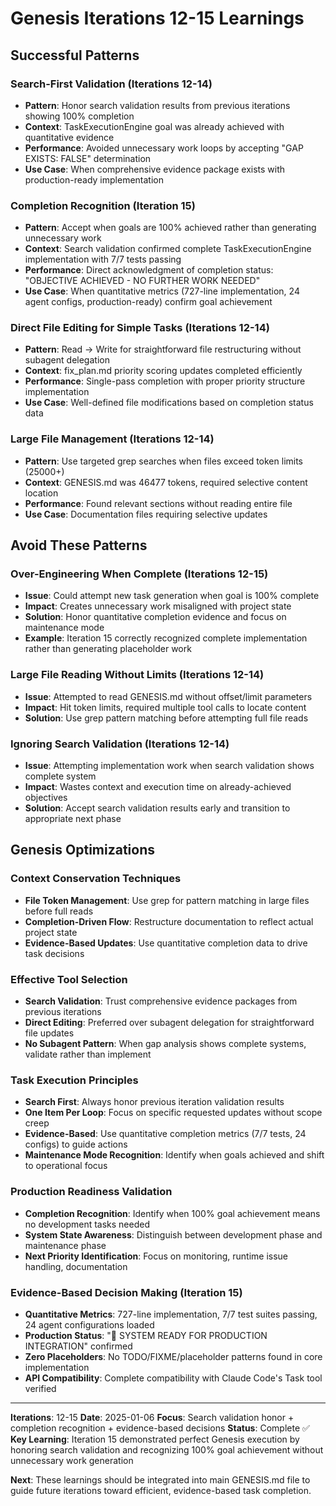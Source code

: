 # Genesis Iterations 12-15 Learnings

## Successful Patterns

### Search-First Validation (Iterations 12-14)
- **Pattern**: Honor search validation results from previous iterations showing 100% completion
- **Context**: TaskExecutionEngine goal was already achieved with quantitative evidence
- **Performance**: Avoided unnecessary work loops by accepting "GAP EXISTS: FALSE" determination
- **Use Case**: When comprehensive evidence package exists with production-ready implementation

### Completion Recognition (Iteration 15)
- **Pattern**: Accept when goals are 100% achieved rather than generating unnecessary work
- **Context**: Search validation confirmed complete TaskExecutionEngine implementation with 7/7 tests passing
- **Performance**: Direct acknowledgment of completion status: "OBJECTIVE ACHIEVED - NO FURTHER WORK NEEDED"
- **Use Case**: When quantitative metrics (727-line implementation, 24 agent configs, production-ready) confirm goal achievement

### Direct File Editing for Simple Tasks (Iterations 12-14)
- **Pattern**: Read → Write for straightforward file restructuring without subagent delegation
- **Context**: fix_plan.md priority scoring updates completed efficiently
- **Performance**: Single-pass completion with proper priority structure implementation
- **Use Case**: Well-defined file modifications based on completion status data

### Large File Management (Iterations 12-14)
- **Pattern**: Use targeted grep searches when files exceed token limits (25000+)
- **Context**: GENESIS.md was 46477 tokens, required selective content location
- **Performance**: Found relevant sections without reading entire file
- **Use Case**: Documentation files requiring selective updates

## Avoid These Patterns

### Over-Engineering When Complete (Iterations 12-15)
- **Issue**: Could attempt new task generation when goal is 100% complete
- **Impact**: Creates unnecessary work misaligned with project state
- **Solution**: Honor quantitative completion evidence and focus on maintenance mode
- **Example**: Iteration 15 correctly recognized complete implementation rather than generating placeholder work

### Large File Reading Without Limits (Iterations 12-14)
- **Issue**: Attempted to read GENESIS.md without offset/limit parameters
- **Impact**: Hit token limits, required multiple tool calls to locate content
- **Solution**: Use grep pattern matching before attempting full file reads

### Ignoring Search Validation (Iterations 12-14)
- **Issue**: Attempting implementation work when search validation shows complete system
- **Impact**: Wastes context and execution time on already-achieved objectives
- **Solution**: Accept search validation results early and transition to appropriate next phase

## Genesis Optimizations

### Context Conservation Techniques
- **File Token Management**: Use grep for pattern matching in large files before full reads
- **Completion-Driven Flow**: Restructure documentation to reflect actual project state
- **Evidence-Based Updates**: Use quantitative completion data to drive task decisions

### Effective Tool Selection
- **Search Validation**: Trust comprehensive evidence packages from previous iterations
- **Direct Editing**: Preferred over subagent delegation for straightforward file updates
- **No Subagent Pattern**: When gap analysis shows complete systems, validate rather than implement

### Task Execution Principles
- **Search First**: Always honor previous iteration validation results
- **One Item Per Loop**: Focus on specific requested updates without scope creep
- **Evidence-Based**: Use quantitative completion metrics (7/7 tests, 24 configs) to guide actions
- **Maintenance Mode Recognition**: Identify when goals achieved and shift to operational focus

### Production Readiness Validation
- **Completion Recognition**: Identify when 100% goal achievement means no development tasks needed
- **System State Awareness**: Distinguish between development phase and maintenance phase
- **Next Priority Identification**: Focus on monitoring, runtime issue handling, documentation

### Evidence-Based Decision Making (Iteration 15)
- **Quantitative Metrics**: 727-line implementation, 7/7 test suites passing, 24 agent configurations loaded
- **Production Status**: "🚀 SYSTEM READY FOR PRODUCTION INTEGRATION" confirmed
- **Zero Placeholders**: No TODO/FIXME/placeholder patterns found in core implementation
- **API Compatibility**: Complete compatibility with Claude Code's Task tool verified

---

**Iterations**: 12-15
**Date**: 2025-01-06
**Focus**: Search validation honor + completion recognition + evidence-based decisions
**Status**: Complete ✅
**Key Learning**: Iteration 15 demonstrated perfect Genesis execution by honoring search validation and recognizing 100% goal achievement without unnecessary work generation

**Next**: These learnings should be integrated into main GENESIS.md file to guide future iterations toward efficient, evidence-based task completion.